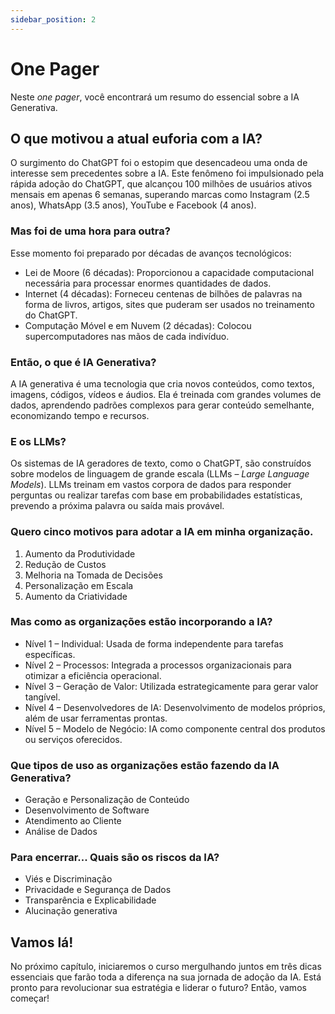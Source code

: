 ```yaml
---
sidebar_position: 2
---
```


# One Pager
Neste *one pager*, você encontrará um resumo do essencial sobre a IA Generativa.

## O que motivou a atual euforia com a IA?
O surgimento do ChatGPT foi o estopim que desencadeou uma onda de interesse sem precedentes sobre a IA. Este fenômeno foi impulsionado pela rápida adoção do ChatGPT, que alcançou 100 milhões de usuários ativos mensais em apenas 6 semanas, superando marcas como Instagram (2.5 anos), WhatsApp (3.5 anos), YouTube e Facebook (4 anos).

### Mas foi de uma hora para outra?
Esse momento foi preparado por décadas de avanços tecnológicos:
- Lei de Moore (6 décadas): Proporcionou a capacidade computacional necessária para processar enormes quantidades de dados.
- Internet (4 décadas): Forneceu centenas de bilhões de palavras na forma de livros, artigos, sites que puderam ser usados no treinamento do ChatGPT.
- Computação Móvel e em Nuvem (2 décadas): Colocou supercomputadores nas mãos de cada indivíduo.

### Então, o que é IA Generativa?
A IA generativa é uma tecnologia que cria novos conteúdos, como textos, imagens, códigos, vídeos e áudios. Ela é treinada com grandes volumes de dados, aprendendo padrões complexos para gerar conteúdo semelhante, economizando tempo e recursos.

### E os LLMs?
Os sistemas de IA geradores de texto, como o ChatGPT, são construídos sobre modelos de linguagem de grande escala (LLMs – *Large Language Models*). LLMs treinam em vastos corpora de dados para responder perguntas ou realizar tarefas com base em probabilidades estatísticas, prevendo a próxima palavra ou saída mais provável.

### Quero cinco motivos para adotar a IA em minha organização.
1. Aumento da Produtividade
2. Redução de Custos
3. Melhoria na Tomada de Decisões
4. Personalização em Escala
5. Aumento da Criatividade

### Mas como as organizações estão incorporando a IA?
- Nível 1 – Individual: Usada de forma independente para tarefas específicas.
- Nível 2 – Processos: Integrada a processos organizacionais para otimizar a eficiência operacional.
- Nível 3 – Geração de Valor: Utilizada estrategicamente para gerar valor tangível.
- Nível 4 – Desenvolvedores de IA: Desenvolvimento de modelos próprios, além de usar ferramentas prontas.
- Nível 5 – Modelo de Negócio: IA como componente central dos produtos ou serviços oferecidos.

### Que tipos de uso as organizações estão fazendo da IA Generativa?
- Geração e Personalização de Conteúdo
- Desenvolvimento de Software
- Atendimento ao Cliente
- Análise de Dados

### Para encerrar... Quais são os riscos da IA?
- Viés e Discriminação
- Privacidade e Segurança de Dados
- Transparência e Explicabilidade
- Alucinação generativa

## Vamos lá!
No próximo capítulo, iniciaremos o curso mergulhando juntos em três dicas essenciais que farão toda a diferença na sua jornada de adoção da IA. Está pronto para revolucionar sua estratégia e liderar o futuro? Então, vamos começar!